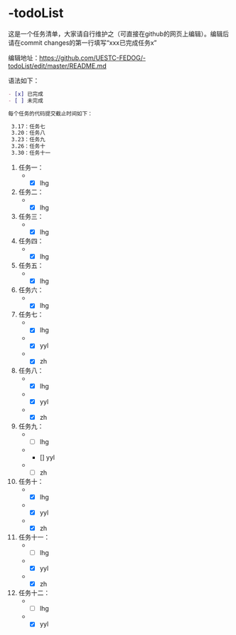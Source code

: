 # -todoList
这是一个任务清单，大家请自行维护之（可直接在github的网页上编辑）。编辑后请在commit changes的第一行填写“xxx已完成任务x”

编辑地址：<https://github.com/UESTC-FEDOG/-todoList/edit/master/README.md>

语法如下：
```markdown
- [x] 已完成
- [ ] 未完成
```
```markdown
每个任务的代码提交截止时间如下：

 3.17：任务七
 3.20：任务八
 3.23：任务九
 3.26：任务十
 3.30：任务十一
```
1. 任务一：
    + - [x] lhg
1. 任务二：
    + - [x] lhg
1. 任务三：
    + - [x] lhg    
1. 任务四：
    + - [x] lhg
1. 任务五：
    + - [x] lhg    
1. 任务六：
    + - [x] lhg    
1. 任务七：
    + - [x] lhg
    + - [x] yyl
    + - [x] zh
1. 任务八：
    + - [x] lhg
    + - [x] yyl
    + - [x] zh
1. 任务九：
    + - [ ] lhg
    + - [] yyl
    + - [ ] zh
1. 任务十：
    + - [x] lhg
    + - [x] yyl
    + - [x] zh   
1. 任务十一：
    + - [ ] lhg
    + - [x] yyl
    + - [x] zh
1. 任务十二：
    + - [ ] lhg
    + - [x] yyl
